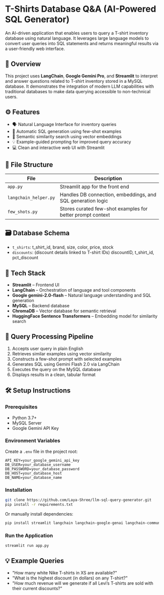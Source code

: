 # T-Shirts Database Q\&A (AI-Powered SQL Generator)

An AI-driven application that enables users to query a T-shirt inventory database using natural language. It leverages large language models to convert user queries into SQL statements and returns meaningful results via a user-friendly web interface.


## 🧾 Overview

This project uses **LangChain**, **Google Gemini Pro**, and **Streamlit** to interpret and answer questions related to T-shirt inventory stored in a MySQL database. It demonstrates the integration of modern LLM capabilities with traditional databases to make data querying accessible to non-technical users.


## ⚙️ Features

* 🗣️ Natural Language Interface for inventory queries
* 🧠 Automatic SQL generation using few-shot examples
* 🧲 Semantic similarity search using vector embeddings
* 💡 Example-guided prompting for improved query accuracy
* 💻 Clean and interactive web UI with Streamlit


## 📁 File Structure

| File                  | Description                                                 |
| --------------------- | ----------------------------------------------------------- |
| `app.py`              | Streamlit app for the front end                             |
| `langchain_helper.py` | Handles DB connection, embeddings, and SQL generation logic |
| `few_shots.py`        | Stores curated few-shot examples for better prompt context  |


## 🗃️ Database Schema

* `t_shirts`: t_shirt_id, brand, size, color, price, stock
* `discounts`: (discount details linked to T-shirt IDs) discountID, t_shirt_id, pct_discount


## 🧠 Tech Stack

* **Streamlit** – Frontend UI
* **LangChain** – Orchestration of language and tool components
* **Google gemini-2.0-flash** – Natural language understanding and SQL generation
* **MySQL** – Backend database
* **ChromaDB** – Vector database for semantic retrieval
* **HuggingFace Sentence Transformers** – Embedding model for similarity search


## 🧬 Query Processing Pipeline

1. Accepts user query in plain English
2. Retrieves similar examples using vector similarity
3. Constructs a few-shot prompt with selected examples
4. Generates SQL using Gemini Flash 2.0 via LangChain
5. Executes the query on the MySQL database
6. Displays results in a clean, tabular format


## 🛠 Setup Instructions

### Prerequisites

* Python 3.7+
* MySQL Server
* Google Gemini API Key

### Environment Variables

Create a `.env` file in the project root:

```env
API_KEY=your_google_gemini_api_key
DB_USER=your_database_username
DB_PASSWORD=your_database_password
DB_HOST=your_database_host
DB_NAME=your_database_name
```

### Installation

```bash
git clone https://github.com/Laya-Shree/llm-sql-query-generator.git
pip install -r requirements.txt
```

Or manually install dependencies:

```bash
pip install streamlit langchain langchain-google-genai langchain-community pymysql python-dotenv sentence-transformers chromadb
```

### Run the Application

```bash
streamlit run app.py
```

## 💡 Example Queries

* "How many white Nike T-shirts in XS are available?"
* "What is the highest discount (in dollars) on any T-shirt?"
* "How much revenue will we generate if all Levi’s T-shirts are sold with their current discounts?"





